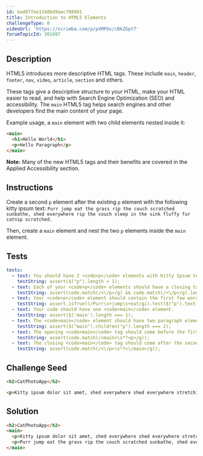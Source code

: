 ```yaml
---
id: bad87fee1348bd9aecf08801
title: Introduction to HTML5 Elements
challengeType: 0
videoUrl: 'https://scrimba.com/p/pVMPUv/cBkZGpt7'
forumTopicId: 301097
---
```


## Description

<section id='description'>

HTML5 introduces more descriptive HTML tags. These include `main`, `header`, `footer`, `nav`, `video`, `article`, `section` and others.

These tags give a descriptive structure to your HTML, make your HTML easier to read, and help with Search Engine Optimization (SEO) and accessibility. The `main` HTML5 tag helps search engines and other developers find the main content of your page.

Example usage, a `main` element with two child elements nested inside it:

```html
<main> 
  <h1>Hello World</h1>
  <p>Hello Paragraph</p>
</main>
```

**Note:** Many of the new HTML5 tags and their benefits are covered in the Applied Accessibility section.

</section>

## Instructions

<section id='instructions'>

Create a second `p` element after the existing `p` element with the following kitty ipsum text: `Purr jump eat the grass rip the couch scratched sunbathe, shed everywhere rip the couch sleep in the sink fluffy fur catnip scratched.`

Then, create a `main` element and nest the two `p` elements inside the `main` element.

</section>

## Tests

<section id='tests'>

```yml
tests:
  - text: You should have 2 <code>p</code> elements with Kitty Ipsum text.
    testString: assert($("p").length > 1);
  - text: Each of your <code>p</code> elements should have a closing tag.
    testString: assert(code.match(/<\/p>/g) && code.match(/<\/p>/g).length === code.match(/<p/g).length);
  - text: Your <code>p</code> element should contain the first few words of the provided additional <code>kitty ipsum text</code>.
    testString: assert.isTrue((/Purr\s+jump\s+eat/gi).test($("p").text()));
  - text: Your code should have one <code>main</code> element.
    testString: assert($('main').length === 1);
  - text: The <code>main</code> element should have two paragraph elements as children.
    testString: assert($("main").children("p").length === 2);
  - text: The opening <code>main</code> tag should come before the first paragraph tag.
    testString: assert(code.match(/<main>\s*?<p>/g));
  - text: The closing <code>main</code> tag should come after the second closing paragraph tag.
    testString: assert(code.match(/<\/p>\s*?<\/main>/g));

```

</section>

## Challenge Seed

<section id='challengeSeed'>

<div id='html-seed'>

```html
<h2>CatPhotoApp</h2>

<p>Kitty ipsum dolor sit amet, shed everywhere shed everywhere stretching attack your ankles chase the red dot, hairball run catnip eat the grass sniff.</p>
```

</div>

</section>

## Solution

<section id='solution'>

```html
<h2>CatPhotoApp</h2>
<main>
  <p>Kitty ipsum dolor sit amet, shed everywhere shed everywhere stretching attack your ankles chase the red dot, hairball run catnip eat the grass sniff.</p>
  <p>Purr jump eat the grass rip the couch scratched sunbathe, shed everywhere rip the couch sleep in the sink fluffy fur catnip scratched.</p>
</main>
```

</section>
